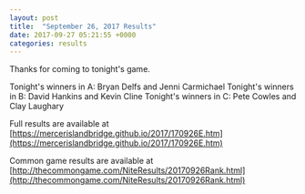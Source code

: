 ```yaml
---
layout: post
title:  "September 26, 2017 Results"
date: 2017-09-27 05:21:55 +0000
categories: results
---
```

Thanks for coming to tonight's game.

Tonight's winners in A: Bryan Delfs and Jenni Carmichael
Tonight's winners in B: David Hankins and Kevin Cline
Tonight's winners in C: Pete Cowles and Clay Laughary

Full results are available at [https://mercerislandbridge.github.io/2017/170926E.htm](https://mercerislandbridge.github.io/2017/170926E.htm)

Common game results are available at [http://thecommongame.com/NiteResults/20170926Rank.html](http://thecommongame.com/NiteResults/20170926Rank.html)
